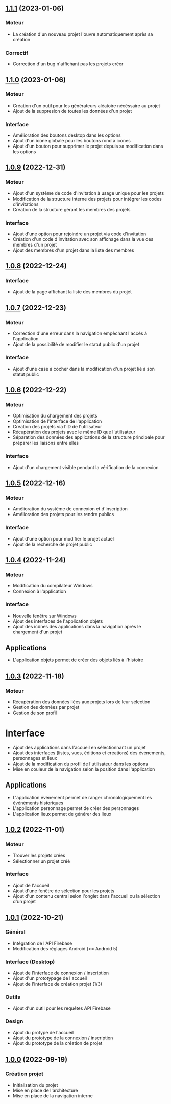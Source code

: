 ## [1.1.1]() (2023-01-06)

### Moteur

* La création d'un nouveau projet l'ouvre automatiquement après sa création

### Correctif

* Correction d'un bug n'affichant pas les projets créer

## [1.1.0]() (2023-01-06)

### Moteur

* Création d'un outil pour les générateurs aléatoire nécéssaire au projet
* Ajout de la suppresion de toutes les données d'un projet

### Interface

* Amélioration des boutons desktop dans les options
* Ajout d'un icone globale pour les boutons rond à icones
* Ajout d'un bouton pour supprimer le projet depuis sa modification dans les options

## [1.0.9]() (2022-12-31)

### Moteur

* Ajout d'un système de code d'invitation à usage unique pour les projets
* Modification de la structure interne des projets pour intégrer les codes d'invitations
* Création de la structure gérant les membres des projets

### Interface

* Ajout d'une option pour rejoindre un projet via code d'invitation
* Création d'un code d'invitation avec son affichage dans la vue des membres d'un projet
* Ajout des membres d'un projet dans la liste des membres

## [1.0.8]() (2022-12-24)

### Interface

* Ajout de la page affichant la liste des membres du projet

## [1.0.7]() (2022-12-23)

### Moteur

* Correction d'une erreur dans la navigation empêchant l'accès à l'application
* Ajout de la possibilité de modifier le statut public d'un projet

### Interface

* Ajout d'une case à cocher dans la modification d'un projet lié à son statut public

## [1.0.6]() (2022-12-22)

### Moteur

* Optimisation du chargement des projets
* Optimisation de l'interface de l'application
* Création des projets via l'ID de l'utilisateur
* Récupération des projets avec le même ID que l'utilisateur
* Séparation des données des applications de la structure principale pour préparer les liaisons entre elles

### Interface

* Ajout d'un chargement visible pendant la vérification de la connexion

## [1.0.5]() (2022-12-16)

### Moteur

* Amélioration du système de connexion et d'inscription
* Amélioration des projets pour les rendre publics

### Interface

* Ajout d'une option pour modifier le projet actuel
* Ajout de la recherche de projet public

## [1.0.4]() (2022-11-24)

### Moteur

* Modification du compilateur Windows
* Connexion à l'application

### Interface

* Nouvelle fenêtre sur Windows
* Ajout des interfaces de l'application objets
* Ajout des icônes des applications dans la navigation après le chargement d'un projet

## Applications

* L'application objets permet de créer des objets liés à l'histoire

## [1.0.3]() (2022-11-18)

### Moteur

* Récupération des données liées aux projets lors de leur sélection
* Gestion des données par projet 
* Gestion de son profil

# Interface

* Ajout des applications dans l'accueil en sélectionnant un projet
* Ajout des interfaces (listes, vues, éditions et créations) des événements, personnages et lieux
* Ajout de la modification du profil de l'utilisateur dans les options
* Mise en couleur de la navigation selon la position dans l'application

## Applications

* L'application événement permet de ranger chronologiquement les événéments historiques
* L'application personnage permet de créer des personnages
* L'application lieux permet de générer des lieux

## [1.0.2]() (2022-11-01)

### Moteur

* Trouver les projets crées
* Sélectionner un projet créé

### Interface 

* Ajout de l'accueil
* Ajout d'une fenêtre de sélection pour les projets
* Ajout d'un contenu central selon l'onglet dans l'accueil ou la sélection d'un projet

## [1.0.1]() (2022-10-21)

### Général

* Intégration de l'API Firebase
* Modification des réglages Android (>= Android 5)

### Interface (Desktop)

* Ajout de l'interface de connexion / inscription
* Ajout d'un prototypage de l'accueil
* Ajout de l'interface de création projet (1/3)

### Outils

* Ajout d'un outil pour les requêtes API Firebase

### Design

* Ajout du protype de l'accueil
* Ajout du prototype de la connexion / inscription
* Ajout du prototype de la création de projet

## [1.0.0]() (2022-09-19)

### Création projet

* Initialisation du projet
* Mise en place de l'architecture
* Mise en place de la navigation interne